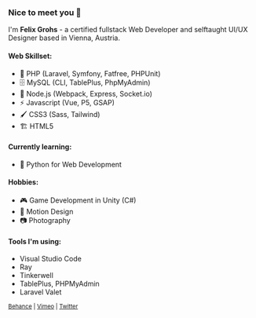 ### Nice to meet you 👋

I'm **Felix Grohs** - a certified fullstack Web Developer and selftaught UI/UX Designer based in Vienna, Austria.

#### Web Skillset:
- 🐘 PHP (Laravel, Symfony, Fatfree, PHPUnit)
- 🗄️ MySQL (CLI, TablePlus, PhpMyAdmin)
- 🦾 Node.js (Webpack, Express, Socket.io)
- ⚡ Javascript (Vue, P5, GSAP)
- 🖌️ CSS3 (Sass, Tailwind)
- 🏗️ HTML5

#### Currently learning:
- 🐍 Python for Web Development

#### Hobbies:
- 🎮 Game Development in Unity (C#)
- 🎥 Motion Design
- 📷 Photography

#### Tools I'm using:
- Visual Studio Code<br>
- Ray<br>
- Tinkerwell<br>
- TablePlus, PHPMyAdmin<br>
- Laravel Valet

<sub>
  <a href="https://www.behance.net/felixgrohs">Behance</a> | <a href="https://vimeo.com/felixgrohs">Vimeo</a> | <a href="https://twitter.com/FelixGrohs">Twitter</a>
</sub>
